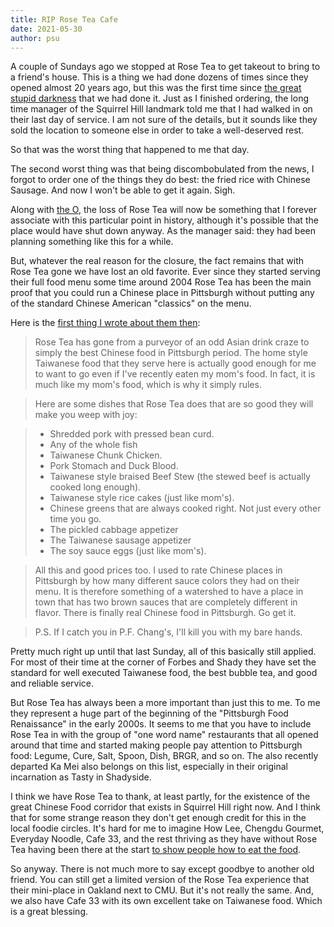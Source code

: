 ```yaml
---
title: RIP Rose Tea Cafe
date: 2021-05-30
author: psu
---
```


A couple of Sundays ago we stopped at Rose Tea to get takeout to bring to a friend's
house. This is a thing we had done dozens of times since they opened almost 20 years ago,
but this was the first time since [the great stupid darkness](/so-youre-in-a-global-pandemic.html)
that we had done it. Just as I finished ordering, the long time manager
of the Squirrel Hill landmark told me that I had walked in on their last day of service. I am
not sure of the details, but it sounds like they sold the location to someone else in
order to take a well-deserved rest.

So that was the worst thing that happened to me that day.

The second worst thing was that being discombobulated from the news, I forgot to order
one of the things they do best: the fried rice with Chinese Sausage. And now I won't be
able to get it again. Sigh.

Along with [the O](/rip-the-o.html), the loss of Rose Tea will now be something that I
forever associate with this particular point in history, although it's possible that the
place would have shut down anyway. As the manager said: they had been planning something
like this for a while.

But, whatever the real reason for the closure, the fact remains that with Rose Tea gone we
have lost an old favorite. Ever since they started serving their full food menu some time
around 2004 Rose Tea has been the main proof that you could run a Chinese place in
Pittsburgh without putting any of the standard Chinese American "classics" on the menu.

Here is the [first thing I wrote about them
then](http://www.tleaves.com/weblog/archives/000260.html):

> Rose Tea has gone from a purveyor of an odd Asian drink craze to simply the best Chinese food in Pittsburgh period. The home style Taiwanese food that they serve here is actually good enough for me to want to go even if I've recently eaten my mom's food. In fact, it is much like my mom's food, which is why it simply rules.

> Here are some dishes that Rose Tea does that are so good they will make you weep with joy:

> - Shredded pork with pressed bean curd.
> - Any of the whole fish
> - Taiwanese Chunk Chicken.
> - Pork Stomach and Duck Blood.
> - Taiwanese style braised Beef Stew (the stewed beef is actually cooked long enough).
> - Taiwanese style rice cakes (just like mom's).
> - Chinese greens that are always cooked right. Not just every other time you go.
> - The pickled cabbage appetizer
> - The Taiwanese sausage appetizer
> - The soy sauce eggs (just like mom's).

>All this and good prices too. I used to rate Chinese places in Pittsburgh by how many different sauce colors they had on their menu. It is therefore something of a watershed to have a place in town that has two brown sauces that are completely different in flavor. There is finally real Chinese food in Pittsburgh. Go get it.

> P.S. If I catch you in P.F. Chang's, I'll kill you with my bare hands.

Pretty much right up until that last Sunday, all of this basically still applied. For most
of their time at the corner of Forbes and Shady they have set the standard for well
executed Taiwanese food, the best bubble tea, and good and reliable service.

But Rose Tea has always been a  more important than just this to me. To me they represent
a huge part of the beginning of the "Pittsburgh Food Renaissance" in the early 2000s. It
seems to me that you have to include Rose Tea in with the group of "one word name"
restaurants that all opened around that time and started making people pay attention to
Pittsburgh food: Legume, Cure, Salt, Spoon, Dish, BRGR, and so on. The also recently
departed Ka Mei also belongs on this list, especially in their original incarnation as
Tasty in Shadyside. 

I think we have Rose Tea to thank, at least partly, for the existence of the great Chinese
Food corridor that exists in Squirrel Hill right now. And I think that for some strange
reason they don't get enough credit for this in the local foodie circles. It's hard for me
to imagine How Lee, Chengdu Gourmet, Everyday Noodle, Cafe 33, and the rest thriving as
they have without Rose Tea having been there at the start [to show people how to eat the
food](/the-rose-tea-effect.html).

So anyway. There is not much more to say except goodbye to another old friend. You can
still get a limited version of the Rose Tea experience that their mini-place in Oakland
next to CMU. But it's not really the same. And, we also have Cafe 33 with its own
excellent take on Taiwanese food. Which is a great blessing.